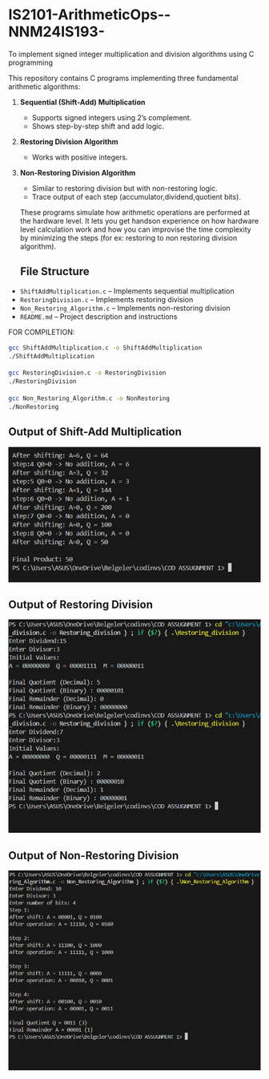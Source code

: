 # IS2101-ArithmeticOps--NNM24IS193-
To implement signed integer multiplication and division algorithms using C programming

This repository contains C programs implementing three fundamental arithmetic algorithms:  

1. **Sequential (Shift-Add) Multiplication**  
   - Supports signed integers using 2’s complement.  
   - Shows step-by-step shift and add logic.  

2. **Restoring Division Algorithm**  
   - Works with positive integers.  

3. **Non-Restoring Division Algorithm**  
   - Similar to restoring division but with non-restoring logic.  
   - Trace output of each step (accumulator,dividend,quotient bits). 

   These programs simulate how arithmetic operations are performed at the hardware level.
   It lets you get handson experience on how hardware level calculation work and how you can improvise the time complexity by minimizing the steps (for ex: restoring to non restoring division algorithm).

   ## File Structure
- `ShiftAddMultiplication.c` – Implements sequential multiplication  
- `RestoringDivision.c` – Implements restoring division  
- `Non_Restoring_Algorithm.c` – Implements non-restoring division  
- `README.md` – Project description and instructions

FOR COMPILETION:
```bash
gcc ShiftAddMultiplication.c -o ShiftAddMultiplication
./ShiftAddMultiplication

gcc RestoringDivision.c -o RestoringDivision
./RestoringDivision

gcc Non_Restoring_Algorithm.c -o NonRestoring
./NonRestoring
```
## Output of Shift-Add Multiplication
![Shift Add Multiplication Output](sequential_output.png)

## Output of Restoring Division
![Restoring Division Output](Restoring_division_output.png)

## Output of Non-Restoring Division
![Non-Restoring Division Output](Non_Restoring_Division.png)
